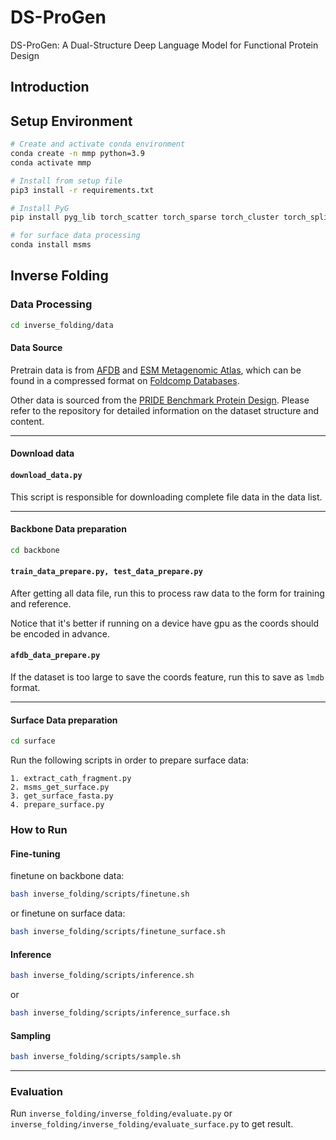 # DS-ProGen

DS-ProGen: A Dual-Structure Deep Language Model for Functional Protein Design

## Introduction


## Setup Environment


```bash
# Create and activate conda environment
conda create -n mmp python=3.9
conda activate mmp

# Install from setup file
pip3 install -r requirements.txt

# Install PyG
pip install pyg_lib torch_scatter torch_sparse torch_cluster torch_spline_conv -f https://data.pyg.org/whl/torch-2.2.0+cu121.html

# for surface data processing
conda install msms

```

## Inverse Folding
### Data Processing
```bash
cd inverse_folding/data
```


#### Data Source

Pretrain data is from [AFDB](https://www.alphafold.ebi.ac.uk/) and [ESM Metagenomic Atlas](https://esmatlas.com/), which can be found in a compressed format on [Foldcomp Databases](https://foldcomp.steineggerlab.workers.dev/).

Other data is sourced from the [PRIDE Benchmark Protein Design](https://github.com/chq1155/PRIDE_Benchmark_ProteinDesign). Please refer to the repository for detailed information on the dataset structure and content.
***
#### Download data

#### `download_data.py`

This script is responsible for downloading complete file data in the data list. 

***
#### Backbone Data preparation
```bash
cd backbone
```
#### `train_data_prepare.py, test_data_prepare.py`

After getting all data file, run this to process raw data to the form for training and reference.

Notice that it's better if running on a device have gpu as the coords should be encoded in advance.

#### `afdb_data_prepare.py`

If the dataset is too large to save the coords feature, run this to save as `lmdb` format.
***
#### Surface Data preparation
```bash
cd surface
```
Run the following scripts in order to prepare surface data:

    1. extract_cath_fragment.py
    2. msms_get_surface.py
    3. get_surface_fasta.py
    4. prepare_surface.py


### How to Run
#### Fine-tuning
finetune on backbone data:
```bash
bash inverse_folding/scripts/finetune.sh
```
or finetune on surface data:
```bash
bash inverse_folding/scripts/finetune_surface.sh
```
#### Inference
```bash
bash inverse_folding/scripts/inference.sh
```
or
```bash
bash inverse_folding/scripts/inference_surface.sh
```
#### Sampling
```bash
bash inverse_folding/scripts/sample.sh
```
***
### Evaluation

Run `inverse_folding/inverse_folding/evaluate.py` or `inverse_folding/inverse_folding/evaluate_surface.py` to get result.
